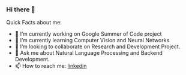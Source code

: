 ### Hi there 👋

Quick Facts about me:

- 🔭 I’m currently working on Google Summer of Code project
- 🌱 I’m currently learning Computer Vision and Neural Networks
- 👯 I’m looking to collaborate on Research and Development Project.
- 💬 Ask me about Natural Language Processing and Backend Development.
- 📫 How to reach me: [linkedin](https://linkedin.com/in/ujjwalsingh03)



